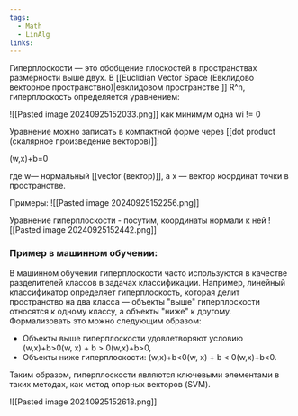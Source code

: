 ```yaml
---
tags:
  - Math
  - LinAlg
links:
---
```

Гиперплоскости — это обобщение плоскостей в пространствах размерности выше двух. В [[Euclidian Vector Space (Евклидово векторное пространствно)|евклидовом пространстве ]] R^n, гиперплоскость определяется уравнением:

![[Pasted image 20240925152033.png]]
как минимум одна wi != 0

Уравнение можно записать в компактной форме через [[dot product (скалярное произведение векторов)]]:

(w,x)+b=0

где w— нормальный [[vector (вектор)]], а x — вектор координат точки в пространстве.

Примеры:
![[Pasted image 20240925152256.png]]


Уравнение гиперплоскости - посутим, координаты нормали к ней
![[Pasted image 20240925152442.png]]


### Пример в машинном обучении:

В машинном обучении гиперплоскости часто используются в качестве разделителей классов в задачах классификации. Например, линейный классификатор определяет гиперплоскость, которая делит пространство на два класса — объекты "выше" гиперплоскости относятся к одному классу, а объекты "ниже" к другому. Формализовать это можно следующим образом:

- Объекты выше гиперплоскости удовлетворяют условию (w,x)+b>0(w, x) + b > 0(w,x)+b>0,
- Объекты ниже гиперплоскости: (w,x)+b<0(w, x) + b < 0(w,x)+b<0.

Таким образом, гиперплоскости являются ключевыми элементами в таких методах, как метод опорных векторов (SVM).

![[Pasted image 20240925152618.png]]